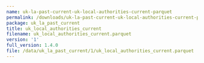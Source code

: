 ```yaml
---
name: uk-la-past-current-uk-local-authorities-current-parquet
permalink: /downloads/uk-la-past-current-uk-local-authorities-current-parquet/1
package: uk_la_past_current
title: uk_local_authorities_current
filename: uk_local_authorities_current.parquet
version: '1'
full_version: 1.4.0
file: /data/uk_la_past_current/1/uk_local_authorities_current.parquet
---
```

